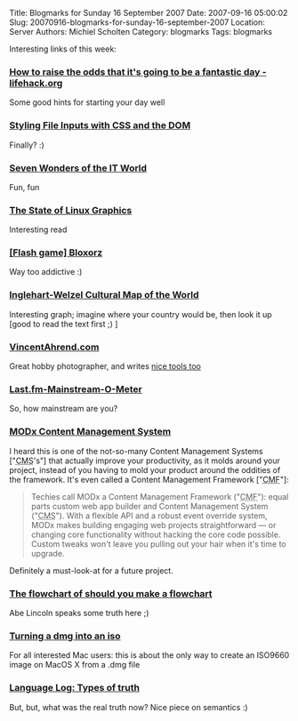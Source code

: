 Title: Blogmarks for Sunday 16 September 2007
Date: 2007-09-16 05:00:02
Slug: 20070916-blogmarks-for-sunday-16-september-2007
Location: Server
Authors: Michiel Scholten
Category: blogmarks
Tags: blogmarks

<p>Interesting links of this week:</p>
<h3><a href="http://www.lifehack.org/articles/lifehack/how-to-raise-the-odds-that-it%e2%80%99s-going-to-be-a-fantastic-day.html">How to raise the odds that it's going to be a fantastic day - lifehack.org</a></h3>
<p>Some good hints for starting your day well</p>
<h3><a href="http://www.shauninman.com/archive/2007/09/10/styling_file_inputs_with_css_and_the_dom">Styling File Inputs with CSS and the DOM</a></h3>
<p>Finally? :)</p>
<h3><a href="http://www.cio.com/article/135700">Seven Wonders of the IT World</a></h3>
<p>Fun, fun</p>
<h3><a href="http://jonsmirl.googlepages.com/graphics.html">The State of Linux Graphics</a></h3>
<p>Interesting read</p>
<h3><a href="http://www.albinoblacksheep.com/games/bloxorz">[Flash game] Bloxorz</a></h3>
<p>Way too addictive :)</p>
<h3><a href="http://margaux.grandvinum.se/SebTest/wvs/articles/folder_published/article_base_54">Inglehart-Welzel Cultural Map of the World</a></h3>
<p>Interesting graph; imagine where your country would be, then look it up [good to read the text first ;) ]</p>
<h3><a href="http://vincentahrend.com/?photos">VincentAhrend.com</a></h3>
<p>Great hobby photographer, and writes <a href="http://aquariusoft.org/~mbscholt/blogmarks.php?year=2007&amp;month=09#uri1466">nice tools too</a></p>
<h3><a href="http://mainstream.vincentahrend.com/">Last.fm-Mainstream-O-Meter</a></h3>
<p>So, how mainstream are you?</p>
<h3><a href="http://modxcms.com/">MODx Content Management System</a></h3>
<p>I heard this is one of the not-so-many Content Management Systems ["<abbr title="Content Management System">CMS</abbr>'s"] that actually improve your productivity, as it molds around your project, instead of you having to mold your product around the oddities of the framework. It's even called a Content Management Framework ["<abbr title="Content Management Framework">CMF</abbr>"]:</p>

<blockquote><p>Techies call MODx a Content Management Framework ("<abbr title="Content Management Framework">CMF</abbr>"): equal parts custom web app builder and Content Management System  ("<abbr title="Content Management System">CMS</abbr>"). With a flexible API and a robust event override system, MODx makes building engaging web projects straightforward &mdash; or changing core functionality without hacking the core code possible. Custom tweaks won't leave you pulling out your hair when it's time to upgrade.</p></blockquote>

<p>Definitely a must-look-at for a future project.</p>
<h3><a href="http://www.thinkin-lincoln.com/index.php?strip_id=508">The flowchart of should you make a flowchart</a></h3>
<p>Abe Lincoln speaks some truth here ;)</p>
<h3><a href="http://brok3n.org/archivesextreme/2007/09/turning_a_dmg_i.html">Turning a dmg into an iso</a></h3>
<p>For all interested Mac users: this is about the only way to create an ISO9660 image on MacOS X from a .dmg file</p>
<h3><a href="http://itre.cis.upenn.edu/~myl/languagelog/archives/004891.html">Language Log: Types of truth</a></h3>
<p>But, but, what was the real truth now? Nice piece on semantics :)</p>
